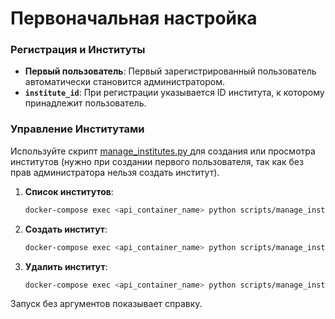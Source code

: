 # Первоначальная настройка

### Регистрация и Институты

-   **Первый пользователь**: Первый зарегистрированный пользователь автоматически становится администратором.
-   **`institute_id`**: При регистрации указывается ID института, к которому принадлежит пользователь.

### Управление Институтами

Используйте скрипт [manage_institutes.py ](/api/scripts/manage_institutes.py) для создания или просмотра институтов (нужно при создании первого пользователя, так как без прав администратора нельзя создать институт).

1. **Список институтов**:

    ```bash
    docker-compose exec <api_container_name> python scripts/manage_institutes.py list
    ```

2. **Создать институт**:

    ```bash
    docker-compose exec <api_container_name> python scripts/manage_institutes.py create "Название института 1" "Название института 2"
    ```

3. **Удалить институт**:
    ```bash
    docker-compose exec <api_container_name> python scripts/manage_institutes.py delete <institute_id>
    ```

Запуск без аргументов показывает справку.
